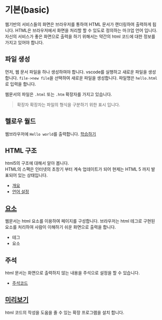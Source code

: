 # 기본(basic)

웹기반의 서비스들의 화면은 브라우저를 통하여 HTML 문서가 랜더링하여 출력하게 됩니다. HTML은 브라우저에서 화면을 처리할 할 수 있도로 정의하는 마크업 언어 입니다. 
자신의 서비스가 좋은 화면으로 출력을 하기 위해서는 약간의 html 코드에 대한 정보를 가지고 있어야 합니다.

## 파일 생성
먼저, 웹 문서 파일을 하나 생성하여야 합니다. vscode를 실행하고 새로운 파일을 생성합니다. 
`file->new file`을 선택하여 새로운 파일을 생성합니다. 파일명은 `hello.html`로 입력을 합니다.

웹문서의 파일은 `.html` 또는 `.htm` 확장자를 가지고 있습니다.

> 확장자
> 확장자는 파일의 형식을 구분하기 위한 표시 입니다.


## 헬로우 월드
웹브라우저에 `Hello world`를 출력합니다.
[학습하기](./hello)


## HTML 구조
html5의 구조에 대해서 알아 봅니다.  
HTML의 스팩은 인터넷의 초창기 부터 계속 업데이트가 되어 현제는 HTML 5 까지 발표되어 있는 상태입니다.

* [개요](./structure)
* [언어 설정](./structure/lang)


## [요소](element)
웹문서는 html 요소를 이용하여 페이지를 구성합니다.
브라우저는 html 테그로 구현된 요소를 처리하여 사람이 이해하기 쉬운 화면으로 출력을 합니다.

* 테그
* 요소

## 주석
html 문서는 화면으로 출력하지 않는 내용을 주석으로 설정을 할 수 있습니다.
* [주석코드](comment)

## [미리보기](preview)
html 코드의 작성을 도움을 줄 수 있는 확장 프로그램을 설치 합니다.
